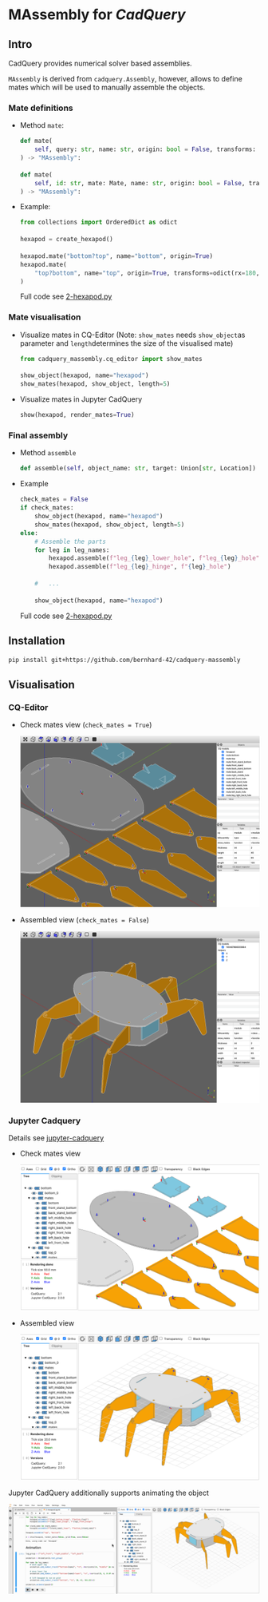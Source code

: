 # MAssembly for *CadQuery*

## Intro

CadQuery provides numerical solver based assemblies.

`MAssembly` is derived from `cadquery.Assembly`, however, allows to define mates which will be used to manually assemble the objects.

### Mate definitions

- Method `mate`:

    ```python
    def mate(
        self, query: str, name: str, origin: bool = False, transforms: Union[Dict, OrderedDict] = None
    ) -> "MAssembly":

    def mate(
        self, id: str, mate: Mate, name: str, origin: bool = False, transforms: Union[Dict, OrderedDict] = None
    ) -> "MAssembly":
    ```

- Example:

    ```python
    from collections import OrderedDict as odict

    hexapod = create_hexapod()

    hexapod.mate("bottom?top", name="bottom", origin=True)
    hexapod.mate(
        "top?bottom", name="top", origin=True, transforms=odict(rx=180, tz=-(height + 2 * tol))
    )
    ```

    Full code see [2-hexapod.py](./examples/cq-editor/2-hexapod.py)

### Mate visualisation

- Visualize mates in CQ-Editor (Note: `show_mates` needs `show_object`as parameter and `length`determines the size of the visualised mate)

    ```python
    from cadquery_massembly.cq_editor import show_mates
    
    show_object(hexapod, name="hexapod")
    show_mates(hexapod, show_object, length=5)
    ```

- Visualize mates in Jupyter CadQuery

    ```python
    show(hexapod, render_mates=True)
    ```

### Final assembly

- Method `assemble`

    ```python
    def assemble(self, object_name: str, target: Union[str, Location]) -> Optional["MAssembly"]:
    ```

- Example

    ```python
    check_mates = False
    if check_mates:
        show_object(hexapod, name="hexapod")
        show_mates(hexapod, show_object, length=5)
    else:
        # Assemble the parts
        for leg in leg_names:
            hexapod.assemble(f"leg_{leg}_lower_hole", f"leg_{leg}_hole")
            hexapod.assemble(f"leg_{leg}_hinge", f"{leg}_hole")
        
        #   ...

        show_object(hexapod, name="hexapod")
    ```

    Full code see [2-hexapod.py](./examples/cq-editor/2-hexapod.py)

## Installation

```shell
pip install git+https://github.com/bernhard-42/cadquery-massembly
```


## Visualisation

### CQ-Editor

- Check mates view (`check_mates = True`)

    ![cq-editor-mates](./screenshots/cq-editor-mates.png)

- Assembled view (`check_mates = False`)

    ![cq-editor-assembled](./screenshots/cq-editor-assembled.png)

### Jupyter Cadquery

Details see [jupyter-cadquery](https://github.com/bernhard-42/jupyter-cadquery)

- Check mates view
    
    ![jupyter-cadquery-mates](./screenshots/jupyter-cadquery-mates.png)

- Assembled view 

    ![jupyter-cadquery-assembled](./screenshots/jupyter-cadquery-assembled.png)

Jupyter CadQuery additionally supports animating the object

![hexapod-crawling](screenshots/hexapod-crawling.gif)